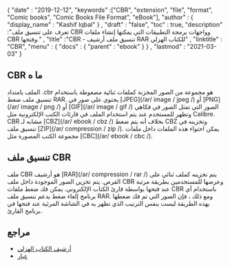 {
  "date" : "2019-12-12",
  "keywords" :["CBR", "extension", "file", "format", "Comic books", "Comic Books File Format", "eBook"],
  "author" : {
    "display_name" : "Kashif Iqbal"
} ,
  "draft" : "false",
  "toc" : true,
  "description" :"تعرف على تنسيق ملف CBR وواجهات برمجة التطبيقات التي يمكنها إنشاء ملفات CBR وفتحها." ,
  "title" :"CBR - تنسيق ملف أرشيف RAR للكتاب الهزلي" ,
  "linktitle" : "CBR",
  "menu" : {
    "docs" : {
      "parent" : "ebook"
}
} ,
  "lastmod" : "2021-03-03"
}

## CBR ما ه

الملف بامتداد .cbr هو مجموعة من الصور المخزنة كملفات ثنائية مضغوطة باستخدام تنسيق ملف ضغط RAR. يحتوي على صور في [JPEG](/ar/ image / jpeg /) أو [PNG](/ar/ image / png /) أو [GIF](/ar/ image / gif /) الصور التي تمثل الصور في فكاهي وتظهر للمستخدم عند يتم استخدام الملف في قارئات الكتب الإلكترونية مثل Calibre. CBR مشابه لـ [CBZ](/ar/ ebook / cbz /) بخلاف أنه يتم ضغط CBZ وتخزينه في تنسيق ملف [ZIP](/ar/ compression / zip /). يمكن احتواء هذه الملفات داخل ملفات مجموعة الكتب المصورة مثل [CBC](/ar/ ebook / cbc /).

## تنسيق ملف CBR

ملف CBR هو أرشيف [RAR](/ar/ compression / rar /) يتم تخزينه كملف ثنائي على القرص. يتم تخزين الصور الموجودة داخل ملف CBR وعرضها للمستخدمين بطريقة مرتبة عند فتحها بواسطة قارئ الكتاب الإلكتروني. يمكن فك ضغط ملفات CBR باستخدام أي برنامج إلغاء ضغط يدعم تنسيق ملف RAR. ومع ذلك ، فإن الصور التي تم فك ضغطها بهذه الطريقة ليست بنفس الترتيب الذي تظهر به في الشاشة المرئية عند فتحها في برنامج القارئ.

## مراجع

* [أرشيف الكتاب الهزلي](https://en.wikipedia.org/wiki/Comic_book_archive)
* [عيار](https://calibre-ebook.com/)

